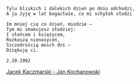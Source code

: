 ```
Tylu bliskich i dalekich dzień po dniu odchodzi,
A ja żyję w lat bogactwie, co mi schyłek słodzi

Im mniej cię co dzień, miodzie –
Tym mi smakujesz słodziej:
I słońcem i księżycem,
Rozkoszą nienasyceń,
Szczodrością moich dni –
Dziękuję ci.

2.10.1992
```
[Jacek Kaczmarski - Jan Kochanowski](https://www.youtube.com/watch?v=dm1ykMcE9gw)
